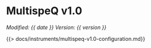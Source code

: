 # MultispeQ v1.0
*<span class="text-muted">Modified:</span> {{ date }}
<span class="text-muted">Version:</span> {{ version }}*

{{> docs/instruments/multispeq-v1.0-configuration.md}}